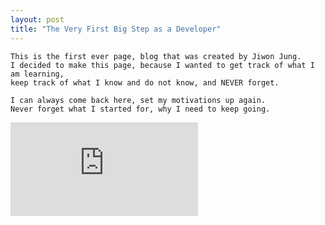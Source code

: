 ```yaml
---
layout: post
title: "The Very First Big Step as a Developer"
---
```



 
    This is the first ever page, blog that was created by Jiwon Jung. 
    I decided to make this page, because I wanted to get track of what I am learning, 
    keep track of what I know and do not know, and NEVER forget.

    I can always come back here, set my motivations up again. 
    Never forget what I started for, why I need to keep going.
    
![Alt Text](https://www.inven.co.kr/common/image/viewer2.php?file=https%3A%2F%2Fstatic.inven.co.kr%2Fcolumn%2F2022%2F12%2F04%2Fnews%2Fi8243524994.jpg)
